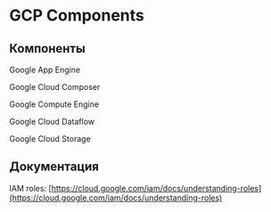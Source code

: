 # GCP Components

## Компоненты

Google App Engine

Google Cloud Composer

Google Compute Engine

Google Cloud Dataflow

Google Cloud Storage

## Документация

IAM roles: [https://cloud.google.com/iam/docs/understanding-roles](https://cloud.google.com/iam/docs/understanding-roles)
